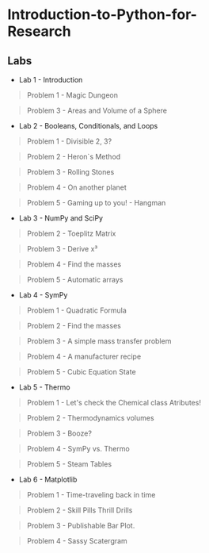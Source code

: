 # Introduction-to-Python-for-Research

## Labs 

- Lab 1 - Introduction

> Problem 1 - Magic Dungeon

> Problem 3 - Areas and Volume of a Sphere

- Lab 2 - Booleans, Conditionals, and Loops

> Problem 1 - Divisible 2, 3?

> Problem 2 - Heron`s Method

> Problem 3 - Rolling Stones

> Problem 4 - On another planet

> Problem 5 - Gaming up to you! - Hangman
  
- Lab 3 - NumPy and SciPy

> Problem 2 - Toeplitz Matrix

> Problem 3 - Derive x³

> Problem 4 - Find the masses

> Problem 5 - Automatic arrays

- Lab 4 - SymPy

> Problem 1 - Quadratic Formula

> Problem 2 - Find the masses

> Problem 3 - A simple mass transfer problem

> Problem 4 - A manufacturer recipe

> Problem 5 - Cubic Equation State

- Lab 5 - Thermo

> Problem 1 - Let's check the Chemical class Atributes!

> Problem 2 - Thermodynamics volumes

> Problem 3 - Booze?

> Problem 4 - SymPy vs. Thermo

> Problem 5 - Steam Tables

- Lab 6 - Matplotlib

> Problem 1 - Time-traveling back in time

> Problem 2  - Skill Pills Thrill Drills

> Problem 3 - Publishable Bar Plot.

> Problem 4 - Sassy Scatergram